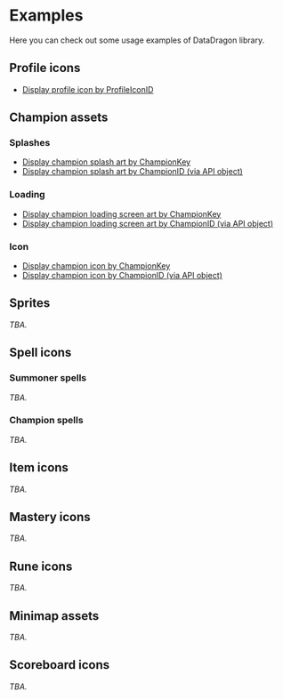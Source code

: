 # Examples
Here you can check out some usage examples of DataDragon library.

## Profile icons
- [Display profile icon by ProfileIconID](https://github.com/dolejska-daniel/riot-api/blob/master/examples/DataDragonAPI/ProfileIcons/getProfileIconById.php)

## Champion assets
### Splashes
- [Display champion splash art by ChampionKey](https://github.com/dolejska-daniel/riot-api/blob/master/examples/DataDragonAPI/ChampionAssets/getChampionSplash.php)
- [Display champion splash art by ChampionID (via API object)](https://github.com/dolejska-daniel/riot-api/blob/master/examples/DataDragonAPI/ChampionAssets/getChampionSplash_api.php)

### Loading
- [Display champion loading screen art by ChampionKey](https://github.com/dolejska-daniel/riot-api/blob/master/examples/DataDragonAPI/ChampionAssets/getChampionLoading.php)
- [Display champion loading screen art by ChampionID (via API object)](https://github.com/dolejska-daniel/riot-api/blob/master/examples/DataDragonAPI/ChampionAssets/getChampionLoading_api.php)

### Icon
- [Display champion icon by ChampionKey](https://github.com/dolejska-daniel/riot-api/blob/master/examples/DataDragonAPI/ChampionAssets/getChampionLoading.php)
- [Display champion icon by ChampionID (via API object)](https://github.com/dolejska-daniel/riot-api/blob/master/examples/DataDragonAPI/ChampionAssets/getChampionLoading_api.php)

## Sprites
_TBA._

## Spell icons
### Summoner spells
_TBA._

### Champion spells
_TBA._

## Item icons
_TBA._

## Mastery icons
_TBA._

## Rune icons
_TBA._

## Minimap assets
_TBA._

## Scoreboard icons
_TBA._
